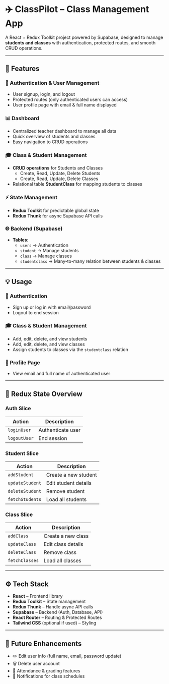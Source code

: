 # ✈️ ClassPilot – Class Management App  

A React + Redux Toolkit project powered by Supabase, designed to manage **students and classes** with authentication, protected routes, and smooth CRUD operations.  

---

## 🚀 Features  

### 🔑 Authentication & User Management  
- User signup, login, and logout  
- Protected routes (only authenticated users can access)  
- User profile page with email & full name displayed  

### 📊 Dashboard  
- Centralized teacher dashboard to manage all data  
- Quick overview of students and classes  
- Easy navigation to CRUD operations

### 🎓 Class & Student Management  
- **CRUD operations** for Students and Classes  
  - Create, Read, Update, Delete Students  
  - Create, Read, Update, Delete Classes  
- Relational table **StudentClass** for mapping students to classes  

### ⚡ State Management  
- **Redux Toolkit** for predictable global state  
- **Redux Thunk** for async Supabase API calls  

### 🌐 Backend (Supabase)  
- **Tables**:  
  - `users` → Authentication  
  - `student` → Manage students  
  - `class` → Manage classes  
  - `studentclass` → Many-to-many relation between students & classes  

---

## 💡 Usage  

### 🔑 Authentication  
- Sign up or log in with email/password  
- Logout to end session  

### 🎓 Class & Student Management  
- Add, edit, delete, and view students  
- Add, edit, delete, and view classes  
- Assign students to classes via the `studentclass` relation  

### 👤 Profile Page  
- View email and full name of authenticated user  

---

## 🔧 Redux State Overview  

### **Auth Slice**
| Action        | Description                       |
|---------------|-----------------------------------|
| `loginUser`   | Authenticate user                 |
| `logoutUser`  | End session                       |


### **Student Slice**
| Action          | Description                   |
|-----------------|-------------------------------|
| `addStudent`    | Create a new student          |
| `updateStudent` | Edit student details          |
| `deleteStudent` | Remove student                |
| `fetchStudents` | Load all students             |

### **Class Slice**
| Action         | Description                    |
|----------------|--------------------------------|
| `addClass`     | Create a new class             |
| `updateClass`  | Edit class details             |
| `deleteClass`  | Remove class                   |
| `fetchClasses` | Load all classes               |

---

## ⚙️ Tech Stack  
- **React** – Frontend library  
- **Redux Toolkit** – State management  
- **Redux Thunk** – Handle async API calls  
- **Supabase** – Backend (Auth, Database, API)  
- **React Router** – Routing & Protected Routes  
- **Tailwind CSS** (optional if used) – Styling  

---

## 🌱 Future Enhancements  
- ✏️ Edit user info (full name, email, password update)  
- 🗑️ Delete user account  
- 📅 Attendance & grading features  
- 🔔 Notifications for class schedules  


